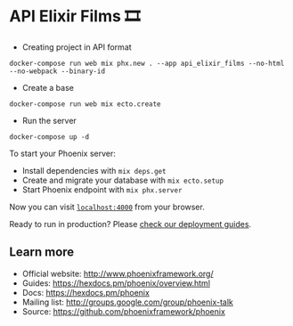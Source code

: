 # API Elixir Films :film_strip:

- Creating project in API format
```
docker-compose run web mix phx.new . --app api_elixir_films --no-html --no-webpack --binary-id
```

- Create a base
```
docker-compose run web mix ecto.create
```

- Run the server
```
docker-compose up -d
```

To start your Phoenix server:

  * Install dependencies with `mix deps.get`
  * Create and migrate your database with `mix ecto.setup`
  * Start Phoenix endpoint with `mix phx.server`

Now you can visit [`localhost:4000`](http://localhost:4000) from your browser.

Ready to run in production? Please [check our deployment guides](https://hexdocs.pm/phoenix/deployment.html).

## Learn more

  * Official website: http://www.phoenixframework.org/
  * Guides: https://hexdocs.pm/phoenix/overview.html
  * Docs: https://hexdocs.pm/phoenix
  * Mailing list: http://groups.google.com/group/phoenix-talk
  * Source: https://github.com/phoenixframework/phoenix
